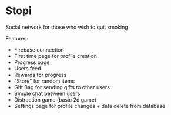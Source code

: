# Stopi

Social network for those who wish to quit smoking

Features:

- Firebase connection
- First time page for profile creation
- Progress page
- Users feed
- Rewards for progress
- "Store" for random items
- Gift Bag for sending gifts to other users
- Simple chat between users
- Distraction game (basic 2d game)
- Settings page for profile changes + data delete from database
